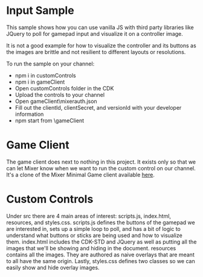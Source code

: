 # Input Sample

This sample shows how you can use vanilla JS with third party libraries like JQuery to poll for gamepad input and visualize it on a controller image.

It is not a good example for how to visualize the controller and its buttons as the images are brittle and not resilient to different layouts or resolutions.

To run the sample on your channel:
 - npm i in customControls
 - npm i in gameClient
 - Open customControls folder in the CDK
 - Upload the controls to your channel
 - Open gameClient\mixerauth.json
 - Fill out the clientId, clientSecret, and versionId with your developer information
 - npm start from \gameClient

# Game Client
The game client does next to nothing in this project. It exists only so that we can let Mixer know when we want to run the custom control on our channel. It's a clone of the Mixer Minimal Game client available [here](https://github.com/mixer/interactive-node-samples/tree/master/minimal-game-client).

# Custom Controls
Under src there are 4 main areas of interest: scripts.js, index.html, resources, and styles.css. scripts.js defines the buttons of the gamepad we are interested in, sets up a simple loop to poll, and has a bit of logic to understand what buttons or sticks are being used and how to visualize them. index.html includes the CDK-STD and JQuery as well as putting all the images that we'll be showing and hiding in the document. resources contains all the images. They are authored as naive overlays that are meant to all have the same origin. Lastly, styles.css defines two classes so we can easily show and hide overlay images.